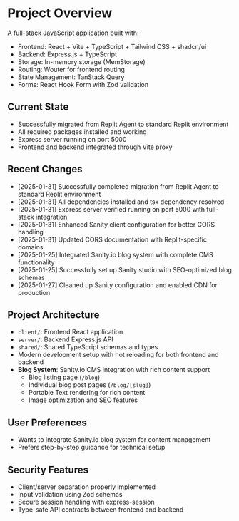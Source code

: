 # Project Overview

A full-stack JavaScript application built with:
- Frontend: React + Vite + TypeScript + Tailwind CSS + shadcn/ui
- Backend: Express.js + TypeScript
- Storage: In-memory storage (MemStorage)
- Routing: Wouter for frontend routing
- State Management: TanStack Query
- Forms: React Hook Form with Zod validation

## Current State
- Successfully migrated from Replit Agent to standard Replit environment
- All required packages installed and working
- Express server running on port 5000
- Frontend and backend integrated through Vite proxy

## Recent Changes
- [2025-01-31] Successfully completed migration from Replit Agent to standard Replit environment
- [2025-01-31] All dependencies installed and tsx dependency resolved
- [2025-01-31] Express server verified running on port 5000 with full-stack integration
- [2025-01-31] Enhanced Sanity client configuration for better CORS handling
- [2025-01-31] Updated CORS documentation with Replit-specific domains
- [2025-01-25] Integrated Sanity.io blog system with complete CMS functionality
- [2025-01-25] Successfully set up Sanity studio with SEO-optimized blog schemas
- [2025-01-27] Cleaned up Sanity configuration and enabled CDN for production

## Project Architecture
- `client/`: Frontend React application
- `server/`: Backend Express.js API
- `shared/`: Shared TypeScript schemas and types
- Modern development setup with hot reloading for both frontend and backend
- **Blog System**: Sanity.io CMS integration with rich content support
  - Blog listing page (`/blog`)
  - Individual blog post pages (`/blog/[slug]`)
  - Portable Text rendering for rich content
  - Image optimization and SEO features

## User Preferences
- Wants to integrate Sanity.io blog system for content management
- Prefers step-by-step guidance for technical setup

## Security Features
- Client/server separation properly implemented
- Input validation using Zod schemas
- Secure session handling with express-session
- Type-safe API contracts between frontend and backend